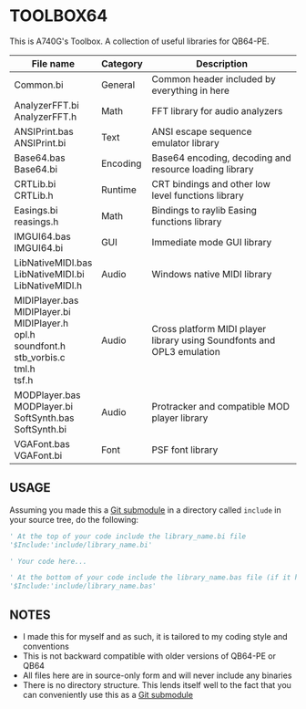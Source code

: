 # TOOLBOX64

This is A740G's Toolbox. A collection of useful libraries for QB64-PE.

| File name | Category | Description |
|-----------|----------|-------------|
| Common.bi | General | Common header included by everything in here |
| AnalyzerFFT.bi<br>AnalyzerFFT.h | Math | FFT library for audio analyzers |
| ANSIPrint.bas<br>ANSIPrint.bi | Text | ANSI escape sequence emulator library |
| Base64.bas<br>Base64.bi | Encoding | Base64 encoding, decoding and resource loading library |
| CRTLib.bi<br>CRTLib.h | Runtime | CRT bindings and other low level functions library |
| Easings.bi<br>reasings.h | Math | Bindings to raylib Easing functions library |
| IMGUI64.bas<br>IMGUI64.bi | GUI | Immediate mode GUI library |
| LibNativeMIDI.bas<br>LibNativeMIDI.bi<br>LibNativeMIDI.h | Audio | Windows native MIDI library |
| MIDIPlayer.bas<br>MIDIPlayer.bi<br>MIDIPlayer.h<br>opl.h<br>soundfont.h<br>stb_vorbis.c<br>tml.h<br>tsf.h | Audio | Cross platform MIDI player library using Soundfonts and OPL3 emulation |
| MODPlayer.bas<br>MODPlayer.bi<br>SoftSynth.bas<br>SoftSynth.bi | Audio | Protracker and compatible MOD player library |
| VGAFont.bas<br>VGAFont.bi | Font| PSF font library |

## USAGE

Assuming you made this a [Git submodule](https://git-scm.com/book/en/v2/Git-Tools-Submodules) in a directory called `include` in your source tree, do the following:

```vb
' At the top of your code include the library_name.bi file
'$Include:'include/library_name.bi'

' Your code here...

' At the bottom of your code include the library_name.bas file (if it has one)
'$Include:'include/library_name.bas'
```

## NOTES

- I made this for myself and as such, it is tailored to my coding style and conventions
- This is not backward compatible with older versions of QB64-PE or QB64
- All files here are in source-only form and will never include any binaries
- There is no directory structure. This lends itself well to the fact that you can conveniently use this as a [Git submodule](https://git-scm.com/book/en/v2/Git-Tools-Submodules)

